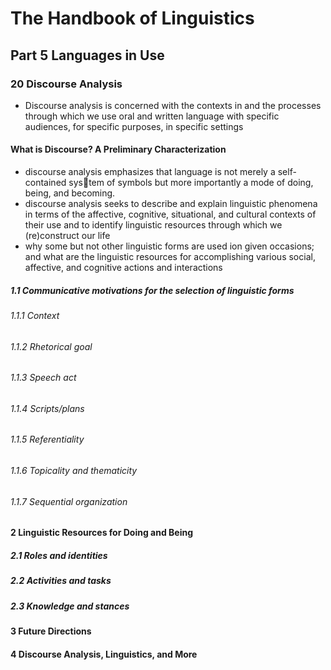 # The Handbook of Linguistics
## Part 5 Languages in Use
### 20 Discourse Analysis
+ Discourse analysis is concerned with the contexts in and the processes through which we use oral and written language with specific audiences, for specific purposes, 
in specific settings
#### What is Discourse? A Preliminary Characterization
+ discourse analysis emphasizes that language is not merely a self-contained system of symbols but more importantly a mode of doing, being, and becoming.
+ discourse analysis seeks to describe and explain linguistic phenomena in terms of the affective, cognitive, situational, and cultural contexts of their use and to identify linguistic resources through which we (re)construct our life
+ why some but not other linguistic forms are used ion given occasions; and what are the linguistic resources for accomplishing various social, affective, and cognitive actions and interactions
##### 1.1 Communicative motivations for the selection of linguistic forms
###### 1.1.1 Context
###### 1.1.2 Rhetorical goal
###### 1.1.3 Speech act
###### 1.1.4 Scripts/plans
###### 1.1.5 Referentiality
###### 1.1.6 Topicality and thematicity 
###### 1.1.7 Sequential organization
#### 2 Linguistic Resources for Doing and Being
##### 2.1 Roles and identities  
##### 2.2  Activities and tasks
##### 2.3  Knowledge and stances
#### 3 Future Directions 
#### 4 Discourse Analysis, Linguistics, and More 
